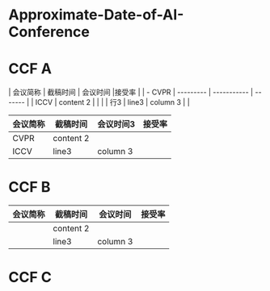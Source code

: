 # Approximate-Date-of-AI-Conference

# CCF A
| 会议简称 |  截稿时间  |  会议时间 |接受率 |
| - CVPR | --------- | ----------- | ------- |
| ICCV  | content 2 |             |         |
| 行3  | line3     | column 3    |         |

| 会议简称 |截稿时间   | 会议时间3 | 接受率 |
| ----- | --------- | ----------- | ------- |
| CVPR | content 2 |             |         |
| ICCV  | line3     | column 3    |         |
# CCF B
| 会议简称 |   截稿时间   | 会议时间 | 接受率 |
| --------- | --------- | ----------- | ------- |
|    | content 2 |             |         |
|    | line3     | column 3    |         |


# CCF C
